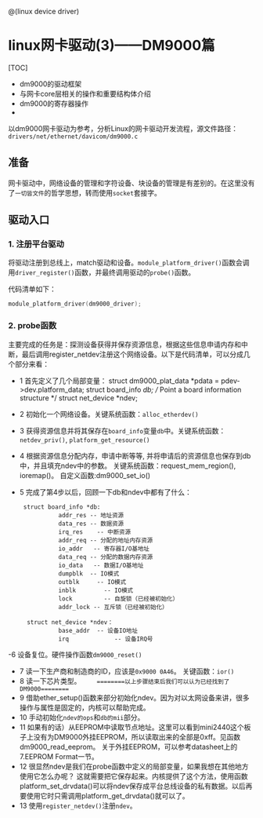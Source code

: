 @(linux device driver)
# linux网卡驱动(3)——DM9000篇

[TOC]

- dm9000的驱动框架
- 与网卡core层相关的操作和重要结构体介绍
- dm9000的寄存器操作
- 


 以dm9000网卡驱动为参考，分析Linux的网卡驱动开发流程，源文件路径：`drivers/net/ethernet/davicom/dm9000.c`

## 准备

 网卡驱动中，网络设备的管理和字符设备、块设备的管理是有差别的。在这里没有了`一切皆文件`的哲学思想，转而使用`socket`套接字。




## 驱动入口

### 1. 注册平台驱动

将驱动注册到总线上，match驱动和设备。`module_platform_driver()`函数会调用`driver_register()`函数，并最终调用驱动的`probe()`函数。

代码清单如下：

```cpp
module_platform_driver(dm9000_driver);
```

### 2. probe函数

   主要完成的任务是：探测设备获得并保存资源信息，根据这些信息申请内存和中断，最后调用register_netdev注册这个网络设备。以下是代码清单，可以分成几个部分来看：

- 1 首先定义了几个局部变量：
        struct dm9000_plat_data *pdata = pdev->dev.platform_data;
         struct board_info *db; /* Point a board information structure */
         struct net_device *ndev;

- 2 初始化一个网络设备。关键系统函数：`alloc_etherdev()`
- 3 获得资源信息并将其保存在`board_info`变量`db`中。关键系统函数：`netdev_priv()`,  `platform_get_resource()`
- 4 根据资源信息分配内存，申请中断等等, 并将申请后的资源信息也保存到db中，并且填充ndev中的参数。 关键系统函数：request_mem_region(),  ioremap()。 自定义函数:dm9000_set_io()
- 5 完成了第4步以后，回顾一下db和ndev中都有了什么：

       struct board_info *db:
                 addr_res -- 地址资源
                 data_res -- 数据资源
                 irq_res    -- 中断资源
                 addr_req -- 分配的地址内存资源
                 io_addr   -- 寄存器I/O基地址
                 data_req -- 分配的数据内存资源
                 io_data   -- 数据I/O基地址
                 dumpblk  -- IO模式
                 outblk     -- IO模式
                 inblk        -- IO模式
                 lock         -- 自旋锁（已经被初始化）
                 addr_lock -- 互斥锁（已经被初始化）

        struct net_device *ndev：
                 base_addr  -- 设备IO地址
                 irq             -- 设备IRQ号

-6 设备复位。硬件操作函数`dm9000_reset()`
- 7 读一下生产商和制造商的ID，应该是`0x9000 0A46`。 关键函数：`ior()`
- 8 读一下芯片类型。
`     ========以上步骤结束后我们可以认为已经找到了DM9000========   `
- 9 借助ether_setup()函数来部分初始化ndev。因为对以太网设备来讲，很多操作与属性是固定的，内核可以帮助完成。
- 10 手动初始化`ndev的ops`和`db的mii`部分。
- 11 如果有的话）从EEPROM中读取节点地址。这里可以看到mini2440这个板子上没有为DM9000外挂EEPROM，所以读取出来的全部是0xff。见函数dm9000_read_eeprom。 关于外挂EEPROM，可以参考datasheet上的7.EEPROM Format一节。
- 12 很显然ndev是我们在probe函数中定义的局部变量，如果我想在其他地方使用它怎么办呢？ 这就需要把它保存起来。内核提供了这个方法，使用函数platform_set_drvdata()可以将ndev保存成平台总线设备的私有数据。以后再要使用它时只需调用platform_get_drvdata()就可以了。
- 13 使用`register_netdev()`注册`ndev`。
